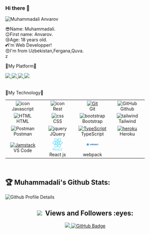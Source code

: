### Hi there 👋
![Muhammadali Anvarov](https://readme-typing-svg.herokuapp.com?font=Inter&color=3A9CDF&size=30&weight=1000&lines=Hi+there,+I'm+Muhammadali+Anvarov;I'm+Developper!)

😎Name: Muhammadali.<br>
😉First name: Anvarov.<br>
😢Age: 18 years old.<br>
💕I'm Web Developper!<br>
😍I'm from Uzbekistan,Fergana,Quva.<br>z

🤩My Platform🤩
<br>

<a href="https://www.youtube.com/@MOdevco/about">
  <img src="https://media2.giphy.com/media/13Nc3xlO1kGg3S/200w.webp?cid=ecf05e47c94edncp4mqz5djevc81ahdrxbubyv5ptqrjefr3&rid=200w.webp&ct=g" width="100">
</a>
<a href="https://t.me/Ali_Portfolio_webt">
  <img src="https://media1.giphy.com/media/ya4eevXU490Iw/200.webp?cid=ecf05e47d6wwbdqrbu002rfhkedhzacolyg4o8joldc76az7&rid=200.webp&ct=g" width="60">
</a>
<a href="https://instagram.com/mo_devco">
  <img src="https://media3.giphy.com/media/l41YmiCZ8HXvVl5M4/200w.webp?cid=ecf05e47qxaxpgep7bl7gdkto5vt0c7lsanlje302acodi8m&rid=200w.webp&ct=g" width="50">
</a>
<a href="https://www.youtube.com/@MOdevco/about">
  <img src="https://media0.giphy.com/media/cLH9p9PXZSVsoOecZK/giphy.webp?cid=ecf05e47hbk8hjglad346p4mzvcwqqzl0m4lk1zjb0g3ece0&rid=giphy.webp&ct=g" width="50">
</a>
<br><br><br>
🤩My Technology🤩
<br>

<table align="center">

  <tr>
    <td align="center" width="96">
        <img src="https://techstack-generator.vercel.app/js-icon.svg" alt="icon" width="65" height="65" />
      <br>Javascript
    </td>
    <td align="center" width="96">
        <img src="https://techstack-generator.vercel.app/restapi-icon.svg" alt="icon" width="65" height="65" />
      <br>Rest
    </td>
    <td align="center" width="96">
      <a href="#git" >
        <img src="https://upload.wikimedia.org/wikipedia/commons/thumb/3/3f/Git_icon.svg/1200px-Git_icon.svg.png" width="48" height="48" alt="Git" />
      </a>
      <br>Git
    </td>
    </td>
    <td align="center" width="96">
        <img src="https://user-images.githubusercontent.com/25181517/192108374-8da61ba1-99ec-41d7-80b8-fb2f7c0a4948.png" width="48" height="48" alt="GitHub" />
      <br>Github
    </td>
</tr>

<tr>
    <td align="center"  width="96">
        <img src="https://skillicons.dev/icons?i=html" width="48" height="48" alt="HTML" />
      <br>HTML
    </td>
    <td align="center" width="96">
        <img src="https://skillicons.dev/icons?i=css" width="48" height="48" alt="css" />
      <br>CSS
    </td>
    <td align="center"  width="96">
        <img src="https://skillicons.dev/icons?i=bootstrap" width="48" height="48" alt="bootstrap" />
      <br>Bootstrap
    </td>
    <td align="center" width="96">
        <img src="https://skillicons.dev/icons?i=tailwind" width="48" height="48" alt="tailwind" />
      <br>Tailwind
    </td>
</tr>
<tr>
        <td align="center" width="96">
        <img src="https://user-images.githubusercontent.com/25181517/192109061-e138ca71-337c-4019-8d42-4792fdaa7128.png" width="48" height="48" alt="Postman" />
      <br>Postman
    </td>
              <td align="center" width="96">
        <img src="https://skillicons.dev/icons?i=typeScript" width="48" height="48" alt="jquery" />
      <br>JQuery
    </td>
  <td align="center" width="96">
      <a href="#ts">
        <img src="https://upload.wikimedia.org/wikipedia/commons/thumb/4/4c/Typescript_logo_2020.svg/1200px-Typescript_logo_2020.svg.png" width="48" height="48" alt="TypeScript" />
      </a>
      <br>TypeScript
    </td>
      <td align="center" width="96">
  <a href="https://heroku.com" target="_blank"> <img src="https://www.vectorlogo.zone/logos/heroku/heroku-icon.svg" alt="heroku" width="40" height="40"/> </a>
        </a> 
      <br>Heroku
 </tr>
<tr>
      <td align="center"  width="96">
      <a href="#vscode">
        <img src="https://upload.wikimedia.org/wikipedia/commons/9/9a/Visual_Studio_Code_1.35_icon.svg" width="48" height="48" alt="Jamstack" />
      </a>
      <br>VS Code
    </td>
     <td align="center"  width="96">
      <a href="https://reactjs.org/" target="_blank"> <img src="https://raw.githubusercontent.com/devicons/devicon/master/icons/react/react-original-wordmark.svg" alt="react" width="40" height="40"/> </a> 
      <br>React js
      <td align="center" width="96">
      <a href="https://webpack.js.org" target="_blank"> <img src="https://raw.githubusercontent.com/devicons/devicon/d00d0969292a6569d45b06d3f350f463a0107b0d/icons/webpack/webpack-original-wordmark.svg" alt="webpack" width="40" height="40"/> </a> 
      <br>webpack
  </td>

  </tr>

</table>
<br>

## :trophy: Muhammadali's Github Stats:

![Github Profile Details](https://github-profile-summary-cards.vercel.app/api/cards/profile-details?username=MOdevco&theme=github_dark) 




<h2 align="center"> <img src="https://media.giphy.com/media/iY8CRBdQXODJSCERIr/giphy.gif" width="35px">&nbsp; Views and Followers :eyes:</h2>

<p align="center">

<a href="https://github.com/MOdevco/github-profile-views-counter">
    <img src="https://komarev.com/ghpvc/?username=MOdevco">
</a>
    <a href="https://github.com/MOdevco?tab=followers">
        <img src="https://img.shields.io/github/followers/MOdevco?label=Followers&style=social" alt="GitHub Badge">
    </a>
</p>
